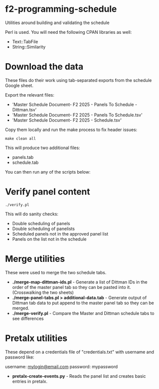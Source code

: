 # f2-programming-schedule

Utilities around building and validating the schedule

Perl is used. You will need the following CPAN libraries as well:

* Text::TabFile
* String::Similarity

# Download the data

These files do their work using tab-separated exports from the schedule Google sheet.

Export the relevant files:

* 'Master Schedule Document- F2 2025 - Panels To Schedule - Dittman.tsv'
* 'Master Schedule Document- F2 2025 - Panels To Schedule.tsv'
* 'Master Schedule Document- F2 2025 - Schedule.tsv'

Copy them locally and run the make process to fix header issues:

```make clean all```

This will produce two additional files:

* panels.tab
* schedule.tab

You can then run any of the scripts below:

# Verify panel content

```./verify.pl```

This will do sanity checks:
* Double scheduling of panels
* Double scheduling of panelists
* Scheduled panels not in the approved panel list
* Panels on the list not in the schedule

# Merge utilities

These were used to merge the two schedule tabs.

* **./merge-map-dittman-ids.pl** - Generate a list of Dittman IDs in the order of the master panel tab so they can be pasted into it. (Crosswalking the two sheets)
* **./merge-panel-tabs.pl > additional-data.tab** - Generate output of Dittman tab data to put append to the master panel tab so they can be merged.
* **./merge-verify.pl** - Compare the Master and Dittman schedule tabs to see differences

# Pretalx utilities

These depend on a credentials file of "credentials.txt" with username and password like:

  username: mylogin@email.com
  password: mypassword

* **pretalx-create-events.py** - Reads the panel list and creates basic entries in pretalx.